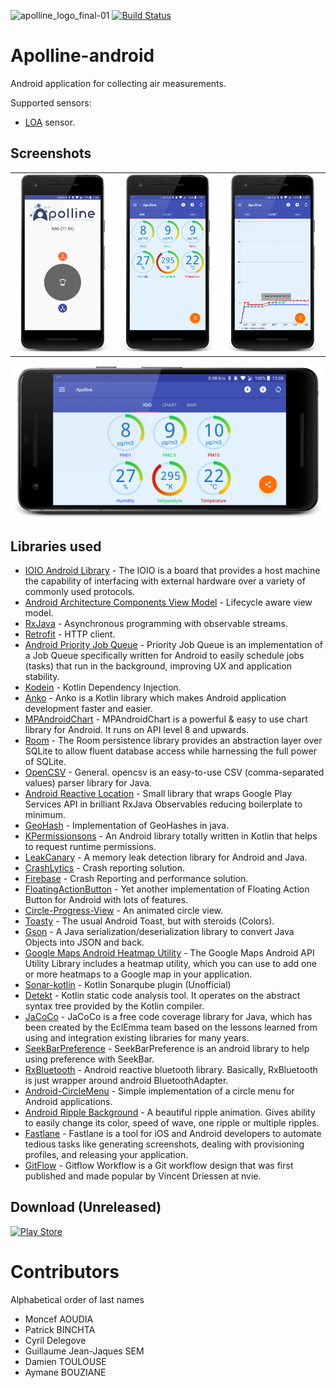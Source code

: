 ![apolline_logo_final-01](https://user-images.githubusercontent.com/22281426/36351313-1bac8b88-14a8-11e8-90f4-de41287cd1e9.png)
[![Build Status](https://travis-ci.org/Apolline-Lille/apolline-android.svg?branch=master)](https://travis-ci.org/Apolline-Lille/apolline-android)
# Apolline-android
Android application for collecting air measurements.

Supported sensors:

 - [LOA](http://www-loa.univ-lille1.fr/) sensor.

## Screenshots
| | | |
|:-------------------------:|:-------------------------:|:-------------------------:|
|<img width="1604" alt="screenshot_01" src="assets/1.png">|<img width="1604" alt="screenshot_02" src="assets/2.png">|<img width="1604" alt="screenshot_03" src="assets/3.png">|

![screenshot_04](assets/4.png)


## Libraries used
 * [IOIO Android Library](https://github.com/ytai/ioio) - The IOIO is a board that provides a host machine the capability of interfacing with external hardware over a variety of commonly used protocols.
 * [Android Architecture Components View Model](https://developer.android.com/topic/libraries/architecture/viewmodel.html) - Lifecycle aware view model.
 * [RxJava](https://github.com/ReactiveX/RxJava) - Asynchronous programming with observable streams.
 * [Retrofit](http://square.github.io/retrofit/) - HTTP client.
 * [Android Priority Job Queue](https://github.com/yigit/android-priority-jobqueue) - Priority Job Queue is an implementation of a Job Queue specifically written for Android to easily schedule jobs (tasks) that run in the background, improving UX and application stability.
 * [Kodein](https://salomonbrys.github.io/Kodein/) - Kotlin Dependency Injection.
 * [Anko](https://github.com/Kotlin/anko) - Anko is a Kotlin library which makes Android application development faster and easier.
 * [MPAndroidChart](https://github.com/PhilJay/MPAndroidChart) - MPAndroidChart is a powerful & easy to use chart library for Android. It runs on API level 8 and upwards.
 * [Room](https://developer.android.com/topic/libraries/architecture/room.html) - The Room persistence library provides an abstraction layer over SQLite to allow fluent database access while harnessing the full power of SQLite.
 * [OpenCSV](opencsv.sourceforge.net) - General. opencsv is an easy-to-use CSV (comma-separated values) parser library for Java.
 * [Android Reactive Location](https://github.com/mcharmas/Android-ReactiveLocation) - Small library that wraps Google Play Services API in brilliant RxJava Observables reducing boilerplate to minimum.
 * [GeoHash](https://github.com/kungfoo/geohash-java) - Implementation of GeoHashes in java.
 * [KPermissionsons](https://github.com/Fondesa/KPermissions) - An Android library totally written in Kotlin that helps to request runtime permissions. 
 * [LeakCanary](https://github.com/square/leakcanary) - A memory leak detection library for Android and Java.
 * [CrashLytics](https://try.crashlytics.com/) - Crash reporting solution.
 * [Firebase](https://firebase.google.com/docs/crash/) - Crash Reporting and performance solution.
 * [FloatingActionButton](https://github.com/Clans/FloatingActionButton) - Yet another implementation of Floating Action Button for Android with lots of features.
 * [Circle-Progress-View](https://github.com/jakob-grabner/Circle-Progress-View) - An animated circle view.
 * [Toasty](https://github.com/GrenderG/Toasty) - The usual Android Toast, but with steroids (Colors).
 * [Gson](https://github.com/google/gson) - A Java serialization/deserialization library to convert Java Objects into JSON and back.
 * [Google Maps Android Heatmap Utility](https://developers.google.com/maps/documentation/android-api/utility/heatmap) - The Google Maps Android API Utility Library includes a heatmap utility, which you can use to add one or more heatmaps to a Google map in your application.
 * [Sonar-kotlin](https://github.com/arturbosch/sonar-kotlin) - Kotlin Sonarqube plugin (Unofficial)
 * [Detekt](https://github.com/arturbosch/detekt) - Kotlin static code analysis tool. It operates on the abstract syntax tree provided by the Kotlin compiler.
 * [JaCoCo](http://www.eclemma.org/jacoco/) - JaCoCo is a free code coverage library for Java, which has been created by the EclEmma team based on the lessons learned from using and integration existing libraries for many years.
 * [SeekBarPreference](https://github.com/x1306e6d/SeekBarPreference) - SeekBarPreference is an android library to help using preference with SeekBar.
 * [RxBluetooth](https://github.com/IvBaranov/RxBluetooth) - Android reactive bluetooth library. Basically, RxBluetooth is just wrapper around android BluetoothAdapter.
 * [Android-CircleMenu](https://github.com/szugyi/Android-CircleMenu) - Simple implementation of a circle menu for Android applications.
 * [Android Ripple Background](https://github.com/skyfishjy/android-ripple-background) - A beautiful ripple animation. Gives ability to easily change its color, speed of wave, one ripple or multiple ripples.
 * [Fastlane](https://github.com/fastlane/fastlane) - Fastlane is a tool for iOS and Android developers to automate tedious tasks like generating screenshots, dealing with provisioning profiles, and releasing your application.
 * [GitFlow](http://nvie.com/posts/a-successful-git-branching-model/) - Gitflow Workflow is a Git workflow design that was first published and made popular by Vincent Driessen at nvie.
## Download (Unreleased)

<a href="https://play.google.com/store/apps/details?id=science.apolline"> <img src="https://storage.googleapis.com/support-kms-prod/9DB3D190FD6DC8155EEDBCDEB4942128BE6B" alt="Play Store" width="200" height="60"></a>

# Contributors

Alphabetical order of last names

* Moncef AOUDIA
* Patrick BINCHTA
* Cyril Delegove
* Guillaume Jean-Jaques SEM
* Damien TOULOUSE
* Aymane BOUZIANE 
 
 
 
 
 
 
 
 

